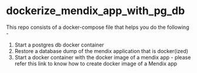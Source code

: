 # dockerize_mendix_app_with_pg_db
This repo consists of a docker-compose file that helps you do the following -
1. Start a postgres db docker container
2. Restore a database dump of the mendix application that is docker(ized)
3. Start a docker container with the docker image of a mendix app - please refer this link to know how to create docker image of a Mendix app 
    
